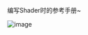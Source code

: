 编写Shader时的参考手册~

![image](https://github.com/taecg/ShaderReference/assets/10590958/679c4ab2-f2b7-4066-82e6-f53ad07c9db8)
